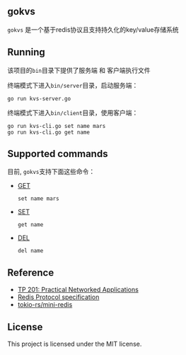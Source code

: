## gokvs

`gokvs` 是一个基于redis协议且支持持久化的key/value存储系统

## Running

该项目的`bin`目录下提供了服务端 和 客户端执行文件

终端模式下进入`bin/server`目录，启动服务端：

```
go run kvs-server.go
```

终端模式下进入`bin/client`目录，使用客户端：

```
go run kvs-cli.go set name mars
go run kvs-cli.go get name
```

## Supported commands

目前, `gokvs`支持下面这些命令：

- [GET](https://redis.io/commands/get)
  ```
  set name mars
  ```
- [SET](https://redis.io/commands/set)
  ```
  get name
  ```
- [DEL](https://redis.io/commands/del)
  ```
  del name
  ```

## Reference

- [TP 201: Practical Networked Applications](https://github.com/pingcap/talent-plan/blob/master/courses/rust/docs/lesson-plan.md)
- [Redis Protocol specification](https://redis.io/topics/protocol)
- [tokio-rs/mini-redis](https://github.com/tokio-rs/mini-redis)

## License

This project is licensed under the MIT license.